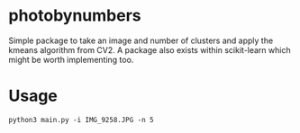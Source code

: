 # photobynumbers

Simple package to take an image and number of clusters and apply the kmeans algorithm from CV2. A package also exists within scikit-learn which might be worth implementing too.

# Usage
`python3 main.py -i IMG_9258.JPG -n 5`
